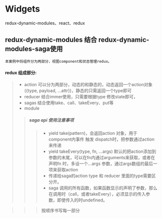 # Widgets
redux-dynamic-modules、react、redux
## redux-dynamic-modules 结合 redux-dynamic-modules-saga使用
    本案例中将组件分为两部分，视图component和状态管理redux。
#### redux 组成部分:
>-  action 可以分为两部分，动态的和静态的，动态返回一个action对象({type, payload, ...attr})，静态的只需返回一个type即可
>-  reducer 结合immer使用，只需要根据type 修改state即可，
>-  sagas 结合使用take、call、takeEvery、put等
>-  module 
>>#####  saga api 使用注意事项
>>>- yield take(pattern)，会返回action 对象，用于component内事件 触发 dispatch时，把参数通过action来传递
>>>- yield takeEvery(type, fn, ...args) 默认的把action添加到参数的末尾，可以在fn内通过arguments来获取，或者在声明fn 时，多设一个...args 参数，通过args数组的最后一项来获取action
>>>- 传递给saga的action type 和 reducer 里面的type需要区分开。
>>>- saga 调用的所有函数，如果函数显示的声明了参数，那么在调用时（call，或者takeEvery），必须显示的传入参数，即使传入的时undefined。

>>>按顺序书写每一部分
